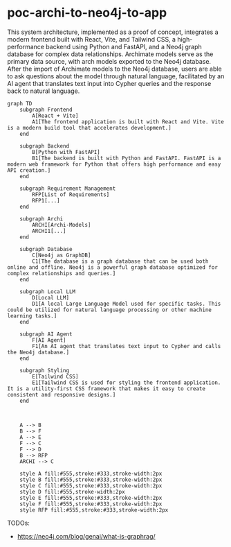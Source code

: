 # poc-archi-to-neo4j-to-app
This system architecture, implemented as a proof of concept, integrates a modern frontend built with React, Vite, and Tailwind CSS, a high-performance backend using Python and FastAPI, and a Neo4j graph database for complex data relationships. Archimate models serve as the primary data source, with arch models exported to the Neo4j database. After the import of Archimate models to the Neo4j database, users are able to ask questions about the model through natural language, facilitated by an AI agent that translates text input into Cypher queries and the response back to natural language.

```mermaid
graph TD
    subgraph Frontend
        A[React + Vite]
        A1[The frontend application is built with React and Vite. Vite is a modern build tool that accelerates development.]
    end

    subgraph Backend
        B[Python with FastAPI]
        B1[The backend is built with Python and FastAPI. FastAPI is a modern web framework for Python that offers high performance and easy API creation.]
    end

    subgraph Requirement Management
        RFP[List of Requirements]
        RFP1[...]
    end

    subgraph Archi
        ARCHI[Archi-Models]
        ARCHI1[...]
    end

    subgraph Database
        C[Neo4j as GraphDB]
        C1[The database is a graph database that can be used both online and offline. Neo4j is a powerful graph database optimized for complex relationships and queries.]
    end

    subgraph Local LLM
        D[Local LLM]
        D1[A local Large Language Model used for specific tasks. This could be utilized for natural language processing or other machine learning tasks.]
    end

    subgraph AI Agent
        F[AI Agent]
        F1[An AI agent that translates text input to Cypher and calls the Neo4j database.]
    end

    subgraph Styling
        E[Tailwind CSS]
        E1[Tailwind CSS is used for styling the frontend application. It is a utility-first CSS framework that makes it easy to create consistent and responsive designs.]
    end



    A --> B
    B --> F
    A --> E
    F --> C
    F --> D
    B --> RFP
    ARCHI --> C

    style A fill:#555,stroke:#333,stroke-width:2px
    style B fill:#555,stroke:#333,stroke-width:2px
    style C fill:#555,stroke:#333,stroke-width:2px
    style D fill:#555,stroke-width:2px
    style E fill:#555,stroke:#333,stroke-width:2px
    style F fill:#555,stroke:#333,stroke-width:2px
    style RFP fill:#555,stroke:#333,stroke-width:2px

```

TODOs:
- https://neo4j.com/blog/genai/what-is-graphrag/
